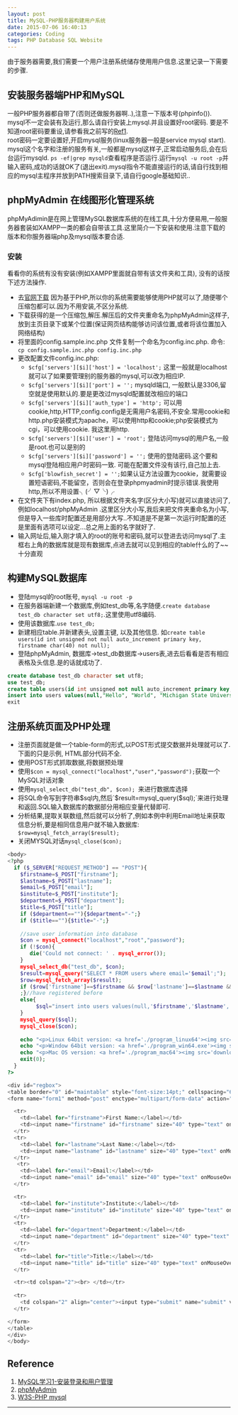 ```yaml
---
layout: post
title: MySQL-PHP服务器构建用户系统
date: 2015-07-06 16:40:13
categories: Coding
tags: PHP Database SQL Website
---
```


由于服务器需要,我们需要一个用户注册系统储存使用用户信息.这里记录一下需要的步骤.

## 安装服务器端PHP和MySQL

一般PHP服务器都自带了(否则还做服务器啊..),注意一下版本号(phpinfo()).  
mysql不一定会装有及运行,那么请自行安装上mysql.并且设置好root密码. 要是不知道root密码要重设,请参看我之前写的[Ref1](http://platinhom.github.io/2015/07/04/MySQL-Study-install/).  
root密码一定要设置好,开启mysql服务(linux服务器一般是service mysql start). mysql这个名字和注册的服务有关,一般都是mysql这样子,正常启动服务后,会在后台运行mysqld. `ps -ef|grep mysqld`查看程序是否运行.运行`mysql -u root -p`并输入密码,成功的话就OK了(退出exit).mysql指令不能直接运行的话,请自行找到相应的mysql主程序并放到PATH搜索目录下,请自行google基础知识..

## phpMyAdmin 在线图形化管理系统
phpMyAdimin是在网上管理MySQL数据库系统的在线工具,十分方便易用,一般服务器套装如XAMPP一类的都会自带该工具.这里简介一下安装和使用.注意下载的版本和你服务器端php及mysql版本要合适.

### 安装
看看你的系统有没有安装(例如XAMPP里面就自带有该文件夹和工具), 没有的话按下述方法操作.

- 去[官网下载](https://www.phpmyadmin.net/downloads/) 因为基于PHP,所以你的系统需要能够使用PHP就可以了,随便哪个压缩包都可以.因为不用安装,不区分系统.
- 下载获得的是一个压缩包,解压.解压后的文件夹重命名为phpMyAdmin这样子,放到主页目录下或某个位置(保证网页结构能够访问该位置,或者将该位置加入网络结构)
- 将里面的config.sample.inc.php 文件复制一个命名为config.inc.php. 命令: `cp config.sample.inc.php config.inc.php`
- 更改配置文件config.inc.php: 
	- `$cfg['servers'][$i]['host'] = 'localhost';` 这里一般就是localhost就可以了如果要管理别的服务器的mysql,可以改为相应IP.
	- `$cfg['servers'][$i]['port'] = '';` mysqld端口, 一般默认是3306,留空就是使用默认的.要是更改过mysqld配置就改相应的端口
	- `$cfg['servers'][$i]['auth_type'] = 'http';` 可以用cookie,http,HTTP,config.config是无需用户名密码,不安全.常用cookie和http.php安装模式为apache，可以使用http和cookie;php安装模式为cgi，可以使用cookie. 我这里用http.
	- `$cfg['servers'][$i]['user'] = 'root';` 登陆访问mysql的用户名,一般是root.也可以是别的
	- `$cfg['servers'][$i]['password'] = '';` 使用的登陆密码.这个要和mysql登陆相应用户时密码一致. 可能在配置文件没有该行,自己加上去.
	- `$cfg['blowfish_secret'] = '';`如果认证方法设置为cookie，就需要设置短语密码,不能留空，否则会在登录phpmyadmin时提示错误.我使用http,所以不用设置╮(╯▽╰)╭
- 在文件夹下有index.php, 所以根据文件夹名字(区分大小写)就可以直接访问了,例如localhost/phpMyAdmin .这里区分大小写,我后来把文件夹重命名为小写,但是导入一些库时配置还是用部分大写..不知道是不是第一次运行时配置的还是里面有选项可以设定...总之用上面的名字就好了.
- 输入网址后,输入刚才填入的root的账号和密码,就可以登进去访问mysql了.主框右上角的数据库就是现有数据库,点进去就可以见到相应的table什么的了~~十分直观

## 构建MySQL数据库

- 登陆mysql的root账号, `mysql -u root -p` 
- 在服务器端新建一个数据库,例如test_db等,名字随便.`create database test_db character set utf8;`.这里使用utf8编码.
- 使用该数据库.`use test_db;`
- 新建相应table.并新建表头,设置主键, 以及其他信息. 如`create table users(id int unsigned not null auto_increment primary key, firstname char(40) not null);`
- 登陆phpMyAdmin, 数据库->test_db数据库->users表,进去后看看是否有相应表格及头信息.是的话就成功了.

~~~sql
create database test_db character set utf8;
use test_db;
create table users(id int unsigned not null auto_increment primary key, firstname char(40) not null, lastname char(40) not null, institute char(80) not null, email char(40) not null, department char(80) null default '-', title char(40) null default '-');
insert into users values(null,"Hello", "World", "Michigan State University", "helloworld@msu.edu", "Math", "Postdoc");
exit
~~~

## 注册系统页面及PHP处理

- 注册页面就是做一个table-form的形式,以POST形式提交数据并处理就可以了.下面的只是示例, HTML部分代码不全.
- 使用POST形式抓取数据,将数据预处理
- 使用`$con = mysql_connect("localhost","user","password");`获取一个MySQL对话对象
- 使用`mysql_select_db("test_db", $con); `来进行数据库选择
- 将SQL命令写到字符串$sql内,然后`$result=mysql_query($sql);`来进行处理和返回.SQL输入数据库的数据部分用相应变量代替即可.
- 分析结果,提取关联数组,然后就可以分析了,例如本例中利用Email地址来获取信息分析,要是相同信息用户就不输入数据库: `$row=mysql_fetch_array($result);`
- 关闭MYSQL对话`mysql_close($con);`

~~~php
<body>
<?php
  if ($_SERVER["REQUEST_METHOD"] == "POST"){
    $firstname=$_POST["firstname"];
    $lastname=$_POST["lastname"];
    $email=$_POST["email"];
    $institute=$_POST["institute"];
    $department=$_POST["department"];
    $title=$_POST["title"];
    if ($department==""){$department="-";}
    if ($title==""){$title="-";}
    
    //save user information into database
    $con = mysql_connect("localhost","root","password");
    if (!$con){
       die('Could not connect: ' . mysql_error());
    } 
    mysql_select_db("test_db", $con); 
    $result=mysql_query("SELECT * FROM users where email='$email';");
    $row=mysql_fetch_array($result);
    if ($row['firstname']==$firstname && $row['lastname']==$lastname && $row['institute']==$institute){
    ;}//have registered before
    else{
         $sql="insert into users values(null,'$firstname','$lastname','$institute','$email','$department','$title');";
    }
    mysql_query($sql);
    mysql_close($con);
    
    echo "<p>Linux 64bit version: <a href='./program_linux64'><img src='download.gif'></a></p>";
    echo "<p>Window 64bit version: <a href='./program_win64.exe'><img src='download.gif'></a></p>";
    echo "<p>Mac OS version: <a href='./program_mac64'><img src='download.gif'></a></p>";
    exit(0);
  }
?>

<div id="regbox">
<table border="0" id="maintable" style="font-size:14pt;" cellspacing="6px">
<form name="form1" method="post" enctype="multipart/form-data" action="test.php" onsubmit="return validator(this)">

  <tr>
    <td><label for="firstname">First Name:</label></td>
    <td><input name="firstname" id="firstname" size="40" type="text" onMouseOver="this.style.borderColor='#9ecc00'" onMouseOut="this.style.borderColor='#D2D9D8'" valid="required" errmsg="First name is required!"/>*<span id="errMsg_firstname" style="color:#FF0000"></span></td>
  </tr>
  <tr>
    <td><label for="lastname">Last Name:</label></td>
    <td><input name="lastname" id="lastname" size="40" type="text" onMouseOver="this.style.borderColor='#9ecc00'" onMouseOut="this.style.borderColor='#D2D9D8'" valid="required" errmsg="Last name is required!"/>*<span id="errMsg_lastname" style="color:#FF0000"></span></td>
  </tr>
   <tr>
    <td><label for="email">Email:</label></td>
    <td><input name="email" id="email" size="40" type="text" onMouseOver="this.style.borderColor='#9ecc00'" onMouseOut="this.style.borderColor='#D2D9D8'" valid="required|isEmail" errmsg="Email is required!|Invalid email!"/>*<span id="errMsg_email" style="color:#FF0000"></span></td>
  </tr>

  <tr>
    <td><label for="institute">Institute:</label></td>
    <td><input name="institute" id="institute" size="40" type="text" onMouseOver="this.style.borderColor='#9ecc00'" onMouseOut="this.style.borderColor='#D2D9D8'" valid="required" errmsg="Name for your institute is required!"/>*<span id="errMsg_institute" style="color:#FF0000"></span></td>
  </tr>
  <tr>
    <td><label for="department">Department:</label></td>
    <td><input name="department" id="department" size="40" type="text" onMouseOver="this.style.borderColor='#9ecc00'" onMouseOut="this.style.borderColor='#D2D9D8'" /></td>
  </tr>
  <tr>
    <td><label for="title">Title:</label></td>
    <td><input name="title" id="title" size="40" type="text" onMouseOver="this.style.borderColor='#9ecc00'" onMouseOut="this.style.borderColor='#D2D9D8'" /></td>
  </tr>

  <tr><td colspan="2"><br> </td></tr>
  
  <tr>
	<td colspan="2" align="center"><input type="submit" name="submit" value="Register and Download MIBPB" style="font-size:18pt;" onMouseOver="this.style.borderColor='#9ecc00'" onMouseOut="this.style.borderColor='#D2D9D8'"/></td>
  </tr>

</form>
</table>
</div>
</body>
~~~

## Reference

1. [MySQL学习1-安装登录和用户管理](http://platinhom.github.io/2015/07/04/MySQL-Study-install/)
2. [phpMyAdmin](https://www.phpmyadmin.net/)
3. [W3S-PHP mysql](http://www.w3school.com.cn/php/php_mysql_intro.asp)

---
